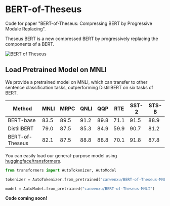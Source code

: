 # BERT-of-Theseus
Code for paper "BERT-of-Theseus: Compressing BERT by Progressive Module Replacing".

Theseus BERT is a new compressed BERT by progressively replacing the components of a BERT.

![BERT of Theseus](https://github.com/JetRunner/BERT-of-Theseus/blob/master/bert-of-theseus.png?raw=true)

## Load Pretrained Model on MNLI

We provide a pretrained model on MNLI, which can transfer to other sentence classification tasks, outperforming DistillBERT on six tasks of BERT.

| Method          | MNLI | MRPC | QNLI | QQP  | RTE  | SST-2 | STS-B |
|-----------------|------|------|------|------|------|-------|-------|
| BERT-base       | 83.5 | 89.5 | 91.2 | 89.8 | 71.1 | 91.5  | 88.9  |
| DistillBERT     | 79.0 | 87.5 | 85.3 | 84.9 | 59.9 | 90.7  | 81.2  |
| BERT-of-Theseus | 82.1 | 87.5 | 88.8 | 88.8 | 70.1 | 91.8  | 87.8  |

You can easily load our general-purpose model using [huggingface/transformers](https://github.com/huggingface/transformers).

```python
from transformers import AutoTokenizer, AutoModel

tokenizer = AutoTokenizer.from_pretrained("canwenxu/BERT-of-Theseus-MNLI")

model = AutoModel.from_pretrained("canwenxu/BERT-of-Theseus-MNLI")

```

**Code coming soon!**
